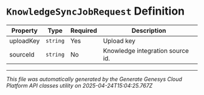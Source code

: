 # `KnowledgeSyncJobRequest` Definition

| Property | Type | Required | Description |
|----------|------|----------|-------------|
| uploadKey | `string` | Yes | Upload key |
| sourceId | `string` | No | Knowledge integration source id. |

---

*This file was automatically generated by the Generate Genesys Cloud Platform API classes utility on 2025-04-24T15:04:25.767Z*